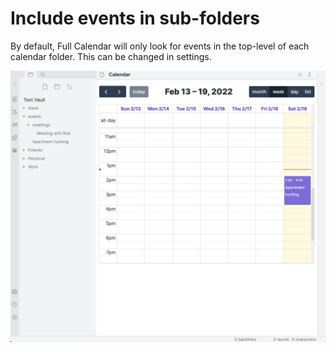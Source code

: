 # Include events in sub-folders

By default, Full Calendar will only look for events in the top-level of each calendar folder. This can be changed in settings.

![](/assets/recursive-search.gif)
